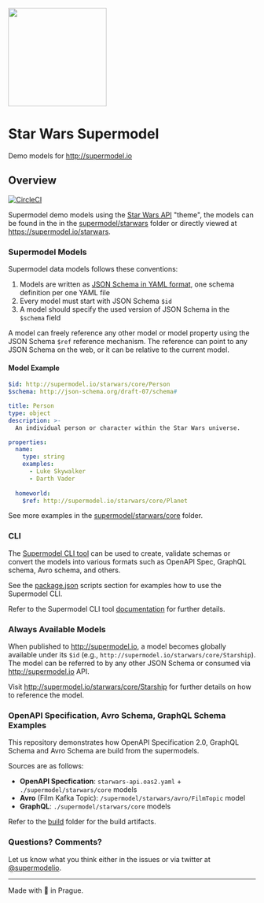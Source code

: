 [<img src="https://supermodel.io/static/media/badge.34435ccd.svg" width="200">](http://supermodel.io)

# Star Wars Supermodel
Demo models for http://supermodel.io

## Overview

[![CircleCI](https://circleci.com/gh/supermodel/starwars.svg?style=svg)](https://circleci.com/gh/supermodel/starwars)

Supermodel demo models using the [Star Wars API](https://swapi.co/) "theme", the models can be found in the in the [supermodel/starwars](https://github.com/supermodel/starwars/tree/master/supermodel/starwars) folder or directly viewed at https://supermodel.io/starwars.

### Supermodel Models 
Supermodel data models follows these conventions: 

1. Models are written as [JSON Schema in YAML format](http://json-schema.org/), one schema definition per one YAML file
1. Every model must start with JSON Schema `$id`
1. A model should specify the used version of JSON Schema in the `$schema` field

A model can freely reference any other model or model property using the JSON Schema `$ref` reference mechanism. The reference can point to any JSON Schema on the web, or it can be relative to the current model.

#### Model Example

```yaml
$id: http://supermodel.io/starwars/core/Person
$schema: http://json-schema.org/draft-07/schema#

title: Person
type: object
description: >-
  An individual person or character within the Star Wars universe.

properties:
  name: 
    type: string
    examples:
      - Luke Skywalker
      - Darth Vader
  
  homeworld:
    $ref: http://supermodel.io/starwars/core/Planet
```

See more examples in the [supermodel/starwars/core](https://github.com/supermodel/starwars/tree/master/supermodel/starwars/core) folder.


### CLI 

The [Supermodel CLI tool](https://github.com/supermodel/supermodel) can be used to create, validate schemas or convert the models into various formats such as OpenAPI Spec, GraphQL schema, Avro schema, and others. 

See the [package.json](https://github.com/supermodel/starwars/blob/master/package.json) scripts section for examples how to use the Supermodel CLI.

Refer to the Supermodel CLI tool [documentation](https://github.com/supermodel/supermodel) for further details.

### Always Available Models

When published to http://supermodel.io, a model becomes globally available under its `$id` (e.g., `http://supermodel.io/starwars/core/Starship`). The model can be referred to by any other JSON Schema or consumed via http://supermodel.io API. 

Visit http://supermodel.io/starwars/core/Starship for further details on how to reference the model. 

### OpenAPI Specification, Avro Schema, GraphQL Schema Examples

This repository demonstrates how OpenAPI Specification 2.0, GraphQL Schema and Avro Schema are build from the supermodels.

Sources are as follows:

- **OpenAPI Specfication**: `starwars-api.oas2.yaml` + `./supermodel/starwars/core` models
- **Avro** (Film Kafka Topic): `/supermodel/starwars/avro/FilmTopic` model
- **GraphQL**: `./supermodel/starwars/core` models

Refer to the [build](https://github.com/supermodel/starwars/tree/master/build) folder for the build artifacts.

### Questions? Comments?

Let us know what you think either in the issues or via twitter at [@supermodelio](https://twitter.com/supermodelio).

----

Made with 🖤 in Prague.

